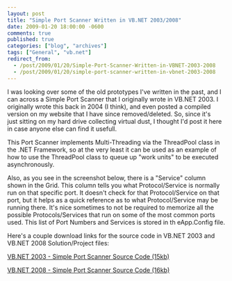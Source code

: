 ```yaml
---
layout: post
title: "Simple Port Scanner Written in VB.NET 2003/2008"
date: 2009-01-20 18:00:00 -0600
comments: true
published: true
categories: ["blog", "archives"]
tags: ["General", "vb.net"]
redirect_from: 
  - /post/2009/01/20/Simple-Port-Scanner-Written-in-VBNET-2003-2008
  - /post/2009/01/20/simple-port-scanner-written-in-vbnet-2003-2008
---
```

<!-- more -->
<p>
I was looking over some of the old prototypes&nbsp;I&#39;ve written&nbsp;in the past, and I can across a Simple Port Scanner&nbsp;that I originally wrote in VB.NET 2003. I originally wrote this back in&nbsp;2004 (I think), and even posted a compiled version on my website that I have since removed/deleted. So, since it&#39;s just&nbsp;sitting on my hard drive collecting virtual dust, I thought I&#39;d post it here in case anyone else can find it usefull. 
</p>
<p>
This Port Scanner implements Multi-Threading via the ThreadPool class in the .NET Framework, so at the very least it can be used as an example of how to use the ThreadPool class to queue up &quot;work units&quot; to be executed asynchronously. 
</p>
<p>
Also, as you see in the screenshot below, there is a &quot;Service&quot; column shown in the Grid. This column tells you what Protocol/Service is normally run on that specific port. It doesn&#39;t check for that Protocol/Service on that port, but it helps as a quick reference as to what Protocol/Service may be running there. It&#39;s nice sometimes to not be required to memorize all the possible Protocols/Services that run on some of the most common ports used. This list of Port Numbers and Services is stored in th eApp.Config file. 
</p>
<p>
Here&#39;s a couple download links for the source code in VB.NET 2003 and VB.NET 2008&nbsp;Solution/Project files: 
</p>
<p>
<a href="/file.axd?file=VBdotNet_PortScanner_VS2003.zip">VB.NET 2003 - Simple Port Scanner Source Code (15kb)</a> 
</p>
<a href="/file.axd?file=VBdotNET_PortScanner_VS2008.zip">VB.NET 2008 - Simple Port Scanner Source Code (16kb)</a> 
<p>
<img src="/images/postsVBdotNet_SimplePortScanner.png" alt="" /> 
</p>
